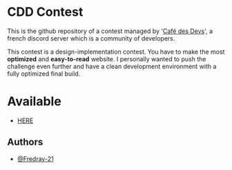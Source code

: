 # CDD Contest

This is the github repository of a contest managed by '[Café des Devs](https://discord.gg/cafedesdevs)', a french discord server which is a community of developers.

This contest is a design-implementation contest. You have to make the most **optimized** and **easy-to-read** website.
I personally wanted to push the challenge even further and have a clean development environment with a fully optimized final build.

# Available
- [HERE](https://conquest.frederic-dabadie.fr/)


## Authors

- [@Fredray-21](https://github.com/Fredray-21/)

